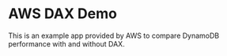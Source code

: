 # AWS DAX Demo

This is an example app provided by AWS to compare
DynamoDB performance with and without DAX.
